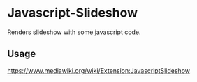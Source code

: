 # Javascript-Slideshow

Renders slideshow with some javascript code.

## Usage
https://www.mediawiki.org/wiki/Extension:JavascriptSlideshow